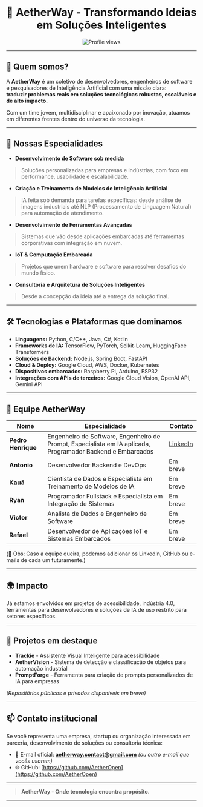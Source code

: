 <h1 align="center">🌌 AetherWay - Transformando Ideias em Soluções Inteligentes</h1>

<p align="center">
  <img src="https://komarev.com/ghpvc/?username=AetherOpen&label=Profile%20views&color=0e75b6&style=flat" alt="Profile views"/>
</p>

---

## 🚀 Quem somos?

A **AetherWay** é um coletivo de desenvolvedores, engenheiros de software e pesquisadores de Inteligência Artificial com uma missão clara:  
**traduzir problemas reais em soluções tecnológicas robustas, escaláveis e de alto impacto.**

Com um time jovem, multidisciplinar e apaixonado por inovação, atuamos em diferentes frentes dentro do universo da tecnologia.

---

## 🧠 Nossas Especialidades

- **Desenvolvimento de Software sob medida**  
> Soluções personalizadas para empresas e indústrias, com foco em performance, usabilidade e escalabilidade.

- **Criação e Treinamento de Modelos de Inteligência Artificial**  
> IA feita sob demanda para tarefas específicas: desde análise de imagens industriais até NLP (Processamento de Linguagem Natural) para automação de atendimento.

- **Desenvolvimento de Ferramentas Avançadas**  
> Sistemas que vão desde aplicações embarcadas até ferramentas corporativas com integração em nuvem.

- **IoT & Computação Embarcada**  
> Projetos que unem hardware e software para resolver desafios do mundo físico.

- **Consultoria e Arquitetura de Soluções Inteligentes**  
> Desde a concepção da ideia até a entrega da solução final.

---

## 🛠️ Tecnologias e Plataformas que dominamos

- **Linguagens:** Python, C/C++, Java, C#, Kotlin  
- **Frameworks de IA:** TensorFlow, PyTorch, Scikit-Learn, HuggingFace Transformers  
- **Soluções de Backend:** Node.js, Spring Boot, FastAPI  
- **Cloud & Deploy:** Google Cloud, AWS, Docker, Kubernetes  
- **Dispositivos embarcados:** Raspberry Pi, Arduino, ESP32  
- **Integrações com APIs de terceiros:** Google Cloud Vision, OpenAI API, Gemini API  

---

## 👥 Equipe AetherWay

| Nome | Especialidade | Contato |
|---|---|---|
| **Pedro Henrique** | Engenheiro de Software, Engenheiro de Prompt, Especialista em IA aplicada, Programador Backend e Embarcados | [LinkedIn](https://www.linkedin.com/in/pedro-henrique-garcia-58b147371/) |
| **Antonio** | Desenvolvedor Backend e DevOps | Em breve |
| **Kauã** | Cientista de Dados e Especialista em Treinamento de Modelos de IA | Em breve |
| **Ryan** | Programador Fullstack e Especialista em Integração de Sistemas | Em breve |
| **Victor** | Analista de Dados e Engenheiro de Software | Em breve |
| **Rafael** | Desenvolvedor de Aplicações IoT e Sistemas Embarcados | Em breve |

(👀 Obs: Caso a equipe queira, podemos adicionar os LinkedIn, GitHub ou e-mails de cada um futuramente.)

---

## 🌍 Impacto

Já estamos envolvidos em projetos de acessibilidade, indústria 4.0, ferramentas para desenvolvedores e soluções de IA de uso restrito para setores específicos.

---

## 📂 Projetos em destaque

- **Trackie** - Assistente Visual Inteligente para acessibilidade  
- **AetherVision** - Sistema de detecção e classificação de objetos para automação industrial  
- **PromptForge** - Ferramenta para criação de prompts personalizados de IA para empresas  

*(Repositórios públicos e privados disponíveis em breve)*

---

## 📫 Contato institucional

Se você representa uma empresa, startup ou organização interessada em parceria, desenvolvimento de soluções ou consultoria técnica:

- 📧 E-mail oficial: **aetherway.contact@gmail.com** *(ou outro e-mail que vocês usarem)*  
- 🌐 GitHub: [https://github.com/AetherOpen](https://github.com/AetherOpen)

---

> **AetherWay - Onde tecnologia encontra propósito.**

---

